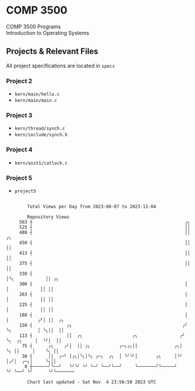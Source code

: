 # COMP 3500
COMP 3500 Programs  
Introduction to Operating Systems  
## Projects & Relevant Files
All project specifications are located in `specs`
### Project 2
- `kern/main/hello.c`
- `kern/main/main.c`
### Project 3
- `kern/thread/synch.c`
- `kern/include/synch.h`
### Project 4
- `kern/asst1/catlock.c`
### Project 5
- `project5`

```

        Total Views per Day from 2023-08-07 to 2023-11-04

        Repository Views
     563 ┼                                                          ╭╮
     525 ┤                                                          ││
     488 ┤                                                          ││             ╭╮
     450 ┤                                                          ││             ││
     413 ┤                                                          ││             ││
     375 ┤                                                          ││             ││
     338 ┤                                                          │╰╮            ││ ╭╮
     300 ┤                                                          │ │            ││ ││
     263 ┤                                                          │ │            ││ ││
     225 ┤                                                          │ │            ││ ││
     188 ┤                                                          │ │           ╭╯│ ││  ╭╮
     150 ┤             ╭╮                                          ╭╯ ╰╮          │ ╰╮││  ││
     113 ┤             ││  ╭╮                   ╭╮                ╭╯   ╰╮  ╭╮     │  ╰╯│  ││
      75 ┤      ╭╮    ╭╯│  ││ ╭╮           ╭─╮╭╮││              ╭╮│     ╰╮ ││     │    ╰╮ ││
      38 ┤      ││  ╭─╯ │╭╮│╰╮│╰╮ ╭─╮  ╭╮  │ ╰╯╰╯│       ╭╮     │╰╯      │╭╯│  ╭─╮│     ╰╮││
       0 ┼──────╯╰──╯   ╰╯╰╯ ╰╯ ╰─╯ ╰──╯╰──╯     ╰───────╯╰─────╯        ╰╯ ╰──╯ ╰╯      ╰╯╰───────

        Chart last updated - Sat Nov  4 23:56:50 2023 UTC
        
```
